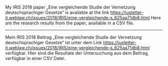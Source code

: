 ﻿My IRIS 2018 paper „Eine vergleichende Studie der Vernetzung deutschsprachiger Gesetze“ is available at the link
https://jusletter-it.weblaw.ch/issues/2018/IRIS/eine-vergleichende-s_625aa71db8.html 
Here are the research results from the paper, available in a CSV file. 

---

Mein IRIS 2018 Beitrag „Eine vergleichende Studie der Vernetzung deutschsprachiger Gesetze“ ist unter dem Link 
https://jusletter-it.weblaw.ch/issues/2018/IRIS/eine-vergleichende-s_625aa71db8.html
verfügbar.
Hier sind die Resultate der Untersuchung aus dem Beitrag, verfügbar in einer CSV Datei.